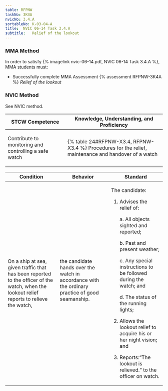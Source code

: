 ```yaml
---
table: RFPNW
taskNo: 3K4A
nvicNo: 3.4.A 
sortableNo: K-03-04-A
title:  NVIC 06-14 Task 3.4.A
subtitle:   Relief of the lookout
---
```



### MMA Method

In order to satisfy  {% imagelink nvic-06-14.pdf, NVIC 06-14 Task 3.4.A %}, MMA students must:

* Successfully complete MMA Assessment {% assessment RFPNW-3K4A %} *Relief of the lookout*


### NVIC Method

<a onclick="togglevisibility('nvic_methods')" >See NVIC method.</a>

<div id='nvic_methods' class='hide'>

<table>
<thead>
<tr>
<th class='forty'> STCW Competence </th>
<th class='sixty'> Knowledge, Understanding, and Proficiency </th>
</tr>
</thead>




<tbody>
<tr><td markdown='1'>

Contribute to monitoring and controlling a safe watch

</td><td markdown='1'>

{% table 24#RFPNW-X3.4, RFPNW-X3.4 %} Procedures for the relief, maintenance and handover of a watch

</td></tr>


</tbody>
</table>


<table>
<thead>
<tr><th class='twenty'>  Condition </th><th class='twenty'> Behavior </th><th  class='sixty'>Standard </th></tr>
</thead>
<tbody >



<tr><td markdown='1'>

On a ship at sea, given traffic that has been reported to the officer of the watch, when the lookout relief reports to relieve the watch,

</td><td markdown='1'>

the candidate hands over the watch in accordance with the ordinary practice of good seamanship.

<br>

<div class="tooltip" markdown='1'>



</div>


</td><td markdown='1'>

The candidate:

1. Advises the relief of:

	a. All objects sighted and reported;

	b. Past and present weather;

	c. Any special instructions to be followed during the watch; and 

	d. The status of the running lights;

2. Allows the lookout relief to acquire his or her night vision; and
3. Reports:“The lookout is relieved.” to the officer on watch.

</td></tr>
</tbody>
</table>
</div>
